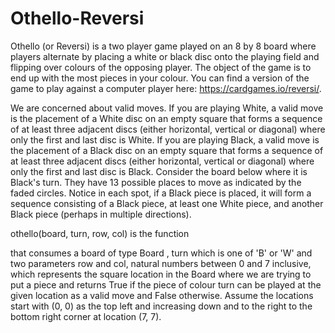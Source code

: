 # Othello-Reversi
Othello (or Reversi) is a two player game played on an 8 by 8 board where players alternate by placing a white or black disc onto the playing field and flipping over colours of the opposing player. The object of the game is to end up with the most pieces in your colour. You can find a version of the game to play against a computer player here: https://cardgames.io/reversi/.

We are concerned about valid moves. If you are playing White, a valid move is the placement of a White disc on an empty square that forms a sequence of at least three adjacent discs (either horizontal, vertical or diagonal) where only the first and last disc is White. If you are playing Black, a valid move is the placement of a Black disc on an empty square that forms a sequence of at least three adjacent discs (either horizontal, vertical or diagonal) where only the first and last disc is Black. Consider the board below where it is Black's turn. They have 13 possible places to move as indicated by the faded circles. Notice in each spot, if a Black piece is placed, it will form a sequence consisting of a Black piece, at least one White piece, and another Black piece (perhaps in multiple directions).

othello(board, turn, row, col) is the function 
         
that consumes a board of type Board , turn which is one of 'B' or 'W' and two parameters row and col, natural numbers between 0 and 7 inclusive, which represents the square location in the Board where we are trying to put a piece and returns True if the piece of colour turn can be played at the given location as a valid move and False otherwise. Assume the locations start with (0, 0) as the top left and increasing down and to the right to the bottom right corner at location (7, 7).
